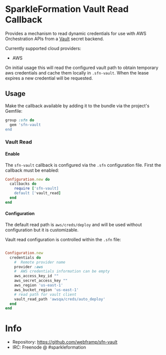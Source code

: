 # SparkleFormation Vault Read Callback

Provides a mechanism to read dynamic credentials for use with AWS Orchestration
APIs from a [Vault](https://www.vaultproject.io/intro/getting-started/dynamic-secrets.html) secret backend.

Currently supported cloud providers:

* AWS

On initial usage this will read the configured vault path to obtain temporary
aws credentials and cache them locally in `.sfn-vault`. When the lease expires a
new credential will be requested.

## Usage

Make the callback available by adding it to the bundle via the
project's Gemfile:

~~~ruby
group :sfn do
  gem 'sfn-vault
end
~~~

### Vault Read

#### Enable

The `sfn-vault` callback is configured via the `.sfn`
configuration file. First the callback must be enabled:

~~~ruby
Configuration.new do
  callbacks do
    require ['sfn-vault]
    default ['vault_read]
  end
end
~~~

#### Configuration

The default read path is `aws/creds/deploy` and will be used without
configuration but it is customizable. 

Vault read configuration is controlled within the `.sfn` file:

~~~ruby

Configuration.new
  credentials do
    #  Remote provider name
    provider :aws
    #  AWS credentials information can be empty
    aws_access_key_id ""
    aws_secret_access_key ""
    aws_region 'us-east-1'
    aws_bucket_region 'us-east-1'
    # read path for vault client
    vault_read_path 'awsqa/creds/auto_deploy'
  end
end
~~~

# Info

* Repository: https://github.com/webframp/sfn-vault
* IRC: Freenode @ #sparkleformation
